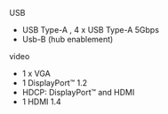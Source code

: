 
USB
- USB Type-A ,  4 x USB Type-A 5Gbps 
- Usb-B (hub enablement)

video
- 1 x VGA 
- 1 DisplayPort™ 1.2
- HDCP:  DisplayPort™ and HDMI
- 1 HDMI 1.4